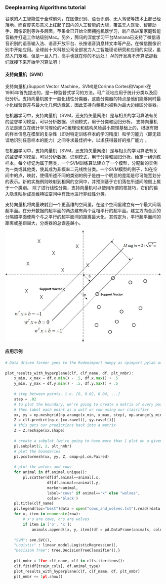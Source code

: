 ### Deeplearning Algorithms tutorial
谷歌的人工智能位于全球前列，在图像识别、语音识别、无人驾驶等技术上都已经落地。而百度实质意义上扛起了国内的人工智能的大旗，覆盖无人驾驶、智能助手、图像识别等许多层面。苹果业已开始全面拥抱机器学习，新产品进军家庭智能音箱并打造工作站级别Mac。另外，腾讯的深度学习平台Mariana已支持了微信语音识别的语音输入法、语音开放平台、长按语音消息转文本等产品，在微信图像识别中开始应用。全球前十大科技公司全部发力人工智能理论研究和应用的实现，虽然入门艰难，但是一旦入门，高手也就在你的不远处！
AI的开发离不开算法那我们就接下来开始学习算法吧！

#### 支持向量机（SVM）

支持向量机(Support Vector Machine，SVM)是Corinna Cortes和Vapnik在1995年首先提出的，是一种监督式学习的方法，可广泛地应用于统计分类以及回归分析。支持向量机属于一般化线性分类器，这族分类器的特点是他们能够同时最小化经验误差与最大化几何边缘区，因此支持向量机也被称为最大边缘区分类器。

在机器学习中，支持向量机（SVM，还支持矢量网络）是与相关的学习算法有关的监督学习模型，可以分析数据，识别模式，用于分类和回归分析。
支持向量机方法是建立在统计学习理论的VC维理论和结构风险最小原理基础上的，根据有限的样本信息在模型的复杂性（即对特定训练样本的学习精度）和学习能力（即无错误地识别任意样本的能力）之间寻求最佳折中，以求获得最好的推广能力 。


在机器学习中，支持向量机（SVM，还支持矢量网络）是与相关的学习算法有关的监督学习模型，可以分析数据，识别模式，用于分类和回归分析。给定一组训练样本，每个标记为属于两类，一个SVM训练算法建立了一个模型，分配新的实例为一类或其他类，使其成为非概率二元线性分类。一个SVM模型的例子，如在空间中的点，映射，使得所述不同的类别的例子是由一个明显的差距是尽可能宽划分的表示。新的实施例则映射到相同的空间中，并预测基于它们落在所述间隙侧上属于一个类别。
除了进行线性分类，支持向量机可以使用所谓的核技巧，它们的输入隐含映射成高维特征空间中有效地进行非线性分类。


支持向量机将向量映射到一个更高维的空间里，在这个空间里建立有一个最大间隔超平面。在分开数据的超平面的两边建有两个互相平行的超平面。建立方向合适的分隔超平面使两个与之平行的超平面间的距离最大化。其假定为，平行超平面间的距离或差距越大，分类器的总误差越小。
<p align="center">
<img width="530" align="center" src="../../images/219.jpg" />
</p>


#### 应用示例
```python
# Data driven farmer goes to the Rodeoimport numpy as npimport pylab as plfrom sklearn import svmfrom sklearn import linear_modelfrom sklearn import treeimport pandas as pddef

plot_results_with_hyperplane(clf, clf_name, df, plt_nmbr):
    x_min, x_max = df.x.min() - .5, df.x.max() + .5
    y_min, y_max = df.y.min() - .5, df.y.max() + .5

    # step between points. i.e. [0, 0.02, 0.04, ...]
    step = .02
    # to plot the boundary, we're going to create a matrix of every possible point
    # then label each point as a wolf or cow using our classifier
    xx, yy = np.meshgrid(np.arange(x_min, x_max, step), np.arange(y_min, y_max, step))
    Z = clf.predict(np.c_[xx.ravel(), yy.ravel()])
    # this gets our predictions back into a matrix
    Z = Z.reshape(xx.shape)

    # create a subplot (we're going to have more than 1 plot on a given image)
    pl.subplot(2, 2, plt_nmbr)
    # plot the boundaries
    pl.pcolormesh(xx, yy, Z, cmap=pl.cm.Paired)

    # plot the wolves and cows
    for animal in df.animal.unique():
        pl.scatter(df[df.animal==animal].x,
                   df[df.animal==animal].y,
                   marker=animal,
                   label="cows" if animal=="x" else "wolves",
                   color='black')
    pl.title(clf_name)
    pl.legend(loc="best")data = open("cows_and_wolves.txt").read()data = [row.split('\t') for row in data.strip().split('\n')]animals = []for y, row in enumerate(data):
    for x, item in enumerate(row):
        # x's are cows, o's are wolves
        if item in ['o', 'x']:
            animals.append([x, y, item])df = pd.DataFrame(animals, columns=["x", "y", "animal"])df['animal_type'] = df.animal.apply(lambda x: 0 if x=="x" else 1)# train using the x and y position coordiantestrain_cols = ["x", "y"]clfs = {
    
    "SVM": svm.SVC(),
    "Logistic" : linear_model.LogisticRegression(),
    "Decision Tree": tree.DecisionTreeClassifier(),}
    
    plt_nmbr = 1for clf_name, clf in clfs.iteritems():
    clf.fit(df[train_cols], df.animal_type)
    plot_results_with_hyperplane(clf, clf_name, df, plt_nmbr)
    plt_nmbr += 1pl.show()
```
